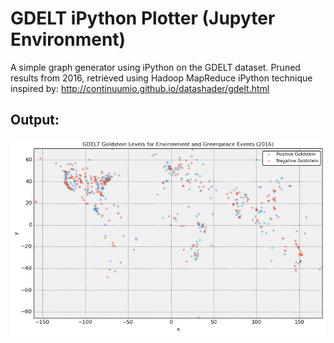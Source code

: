 # GDELT iPython Plotter (Jupyter Environment)
A simple graph generator using iPython on the GDELT dataset. Pruned results from 2016, retrieved using Hadoop MapReduce
iPython technique inspired by: http://continuumio.github.io/datashader/gdelt.html
## Output:
<p>
  <img src="https://github.com/Yendall/GDELT-iPython-Plotter/blob/master/graph.png">
</p>

